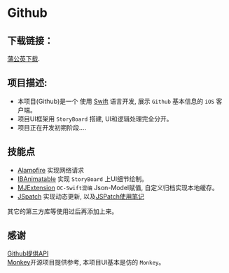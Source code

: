 # Github

## 下载链接：
[蒲公英下载](https://www.pgyer.com/Github).    


## 项目描述:          
* 本项目(Github)是一个 使用 [Swift](https://github.com/apple/swift) 语言开发, 展示 `Github` 基本信息的 `iOS` 客户端。       
* 项目UI框架用 `StoryBoard` 搭建, UI和逻辑处理完全分开。
* 项目正在开发初期阶段....


## 技能点       
* [Alamofire](https://github.com/Alamofire/Alamofire) 实现网络请求         
* [IBAnimatable](https://github.com/JakeLin/IBAnimatable) 实现 `StoryBoard` 上UI细节绘制。          
* [MJExtension](https://github.com/CoderMJLee/MJExtension) `OC-Swift混编` Json-Model赋值, 自定义归档实现本地缓存。    
* [JSpatch](https://github.com/bang590/JSPatch) 实现动态更新, 以及[JSPatch使用笔记](https://github.com/leopardpan/Github/blob/master/Github/Resource/JSPatch_Note.md)     


其它的第三方库等使用过后再添加上来。          


## 感谢       
[Github提供API](https://developer.github.com/v3/)       
[Monkey](https://github.com/coderyi/Monkey)开源项目提供参考, 本项目UI基本是仿的 `Monkey`。   


